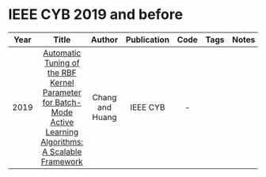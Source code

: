 # IEEE CYB 2019 and before

| Year |                                                                            Title                                                                             |     Author      | Publication | Code | Tags | Notes |
|:----:|:------------------------------------------------------------------------------------------------------------------------------------------------------------:|:---------------:|:-----------:|:----:|:----:|:-----:|
| 2019 | [Automatic Tuning of the RBF Kernel Parameter for Batch-Mode Active Learning Algorithms: A Scalable Framework](https://ieeexplore.ieee.org/document/8476205) | Chang and Huang |  IEEE CYB   |  -   |      |       |
